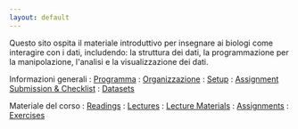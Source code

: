 ```yaml
---
layout: default
---
```


Questo sito ospita il materiale introduttivo per insegnare ai biologi come interagire con i dati, includendo: la struttura dei dati, la programmazione per la manipolazione, l'analisi e la visualizzazione dei dati.

Informazioni generali
: <a href="{{ site.baseurl}}/syllabus">
  <i class="fa fa-file-text-o fa-fw"></i> Programma</a>
: <a href="{{ site.baseurl}}/schedule">
  <i class="fa fa-calendar fa-fw"></i> Organizzazione</a>
: <a href="{{ site.baseurl}}/computer-setup">
  <i class="fa fa-download fa-fw"></i> Setup</a>
: <a href="{{ site.baseurl }}/materials/turn-in-checklist">
  <i class="fa fa-check-square fa-fw"></i> Assignment Submission & Checklist</a>
: <a href="{{ site.baseurl}}/materials/datasets">
  <i class="fa fa-download fa-fw"></i> Datasets</a>

Materiale del corso
: <a href="{{ site.baseurl}}/readings">
  <i class="fa fa-book fa-fw"></i> Readings</a>
: <a href="{{ site.baseurl}}/lectures">
  <i class="fa fa-comment fa-fw"></i> Lectures</a>
: <a href="{{ site.baseurl}}/materials">
  <i class="fa fa-list-alt fa-fw"></i> Lecture Materials</a>
: <a href="{{ site.baseurl}}/assignments">
  <i class="fa fa-keyboard-o fa-fw"></i> Assignments</a>
: <a href="{{ site.baseurl}}/exercises">
  <i class="fa fa-magic fa-fw"></i> Exercises</a>
